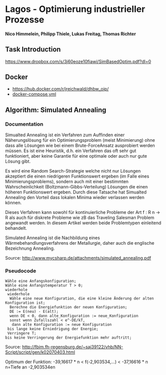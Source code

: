 # Lagos - Optimierung industrieller Prozesse 
#### Nico Himmelein, Philipp Thiele, Lukas Freitag, Thomas Richter

## Task Introduction
https://www.dropbox.com/s/3j60eoze10fiawi/SimBasedOptim.pdf?dl=0

## Docker
- https://hub.docker.com/r/jreichwald/dhbw_oip/
- [docker-compose.yml](Stuff/docker-compose.yml)

## Algorithm: Simulated Annealing
### Documentation
Simualted Annealing ist ein Verfahren zum
Auffinden einer Näherungslösung für ein Optimierungsproblem
(meist Minimierung) ohne
dass alle Lösungen wie bei einem Brute-ForceAnsatz
ausprobiert werden müssen. Es ist eine
Heuristik, d.h. ein Verfahren das oft sehr gut
funktioniert, aber keine Garantie für eine optimale
oder auch nur gute Lösung gibt.

Es wird eine Random Search-Strategie
welche nicht nur Lösungen akzeptiert die
einen niedrigeren Funktionswert ergeben (im
Falle eines Minimierungsproblems), sondern
auch mit einer bestimmten Wahrscheinlichkeit
(Boltzmann-Gibbs-Verteilung) Lösungen die
einen höheren Funktionswert ergeben. Durch
diese Tatsache hat Simualted Annealing den
Vorteil dass lokalen Minima wieder verlassen
werden können.

Dieses Verfahren kann sowohl für kontinuierliche
Probleme der Art f : R
n → R als auch
für diskrete Probleme wie zB das Traveling Salesman
Problem angewandt werden. In diesem
Artikel werden beide Problemtypen einleitend
behandelt.

Simulated Annealing ist die Nachbildung eines
Wärmebehandlungsverfahrens der Metallurgie,
daher auch die englische Bezeichnung
Annealing.

Source: http://www.mycsharp.de/attachments/simulated_annealing.pdf

### Pseudocode
```
Wähle eine Anfangskonfiguration;  
Wähle eine Anfangstemperatur T > 0;  
wiederhole  
 wiederhole  
  Wähle eine neue Konfiguration, die eine kleine Änderung der alten Konfiguration ist;  
  Berechne die Energiefunktion der neuen Konfiguration;  
  DE := E(neu) - E(alt);  
  wenn DE < 0, dann alte_Konfiguration := neue_Konfiguration  
  sonst wenn Zufallszahl < e^-DE/kT,
   dann alte Konfiguration := neue Konfiguration  
 bis lange keine Erniedrigung der Energie;  
 Verringere T;  
bis keine Verringerung der Energiefunktion mehr auftritt;
```
Source: http://fbim.fh-regensburg.de/~saj39122/vhb/NN-Script/script/gen/k02070403.html


Optimum der Funktion:
-39,16617 * n < f(-2,903534,...) < -37,16616 * n
n=Tiefe an -2,903534en
